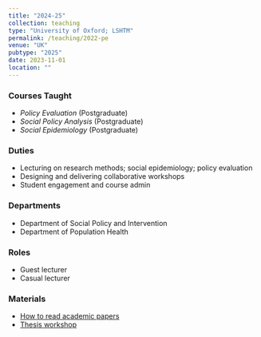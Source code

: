 ```yaml
---
title: "2024-25"
collection: teaching
type: "University of Oxford; LSHTM"
permalink: /teaching/2022-pe
venue: "UK"
pubtype: "2025"
date: 2023-11-01
location: ""
---
```


### Courses Taught
- *Policy Evaluation* (Postgraduate)  
- *Social Policy Analysis* (Postgraduate)
- *Social Epidemiology* (Postgraduate)

### Duties
- Lecturing on research methods; social epidemiology; policy evaluation
- Designing and delivering collaborative workshops
- Student engagement and course admin

### Departments
- Department of Social Policy and Intervention
- Department of Population Health

### Roles
- Guest lecturer
- Casual lecturer

### Materials
 - [How to read academic papers](/files/reading_.pdf)
 - [Thesis workshop](/files/thesis_work_.pdf)
